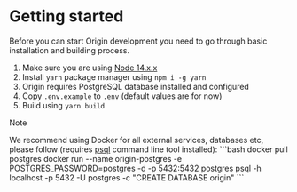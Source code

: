 # Getting started

Before you can start Origin development you need to go through basic installation and building process.

1. Make sure you are using [Node 14.x.x](https://nodejs.org/en/download/)
2. Install `yarn` package manager using `npm i -g yarn`
3. Origin requires PostgreSQL database installed and configured
4. Copy `.env.example` to `.env` (default values are for now)
5. Build using `yarn build`

<div class="admonition note">
  <p class="first admonition-title">Note</p>
  <p class="last">
    We recommend using Docker for all external services, databases etc, please follow (requires <a href="https://www.postgresql.org/docs/13/app-psql.html">psql</a> command line tool installed):
```bash
docker pull postgres
docker run --name origin-postgres -e POSTGRES_PASSWORD=postgres -d -p 5432:5432 postgres
psql -h localhost -p 5432 -U postgres -c "CREATE DATABASE origin"
```
  </p>
</div>
